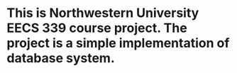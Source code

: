 # This is Northwestern University EECS 339 course project. The project is a simple implementation of database system.
